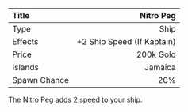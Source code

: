 |Title        | Nitro Peg            
|:-|-:
|Type         | Ship                    
|Effects      | +2 Ship Speed (If Kaptain)
|Price        | 200k Gold    
|Islands      | Jamaica       
|Spawn Chance | 20%                   

The Nitro Peg adds 2 speed to your ship. 